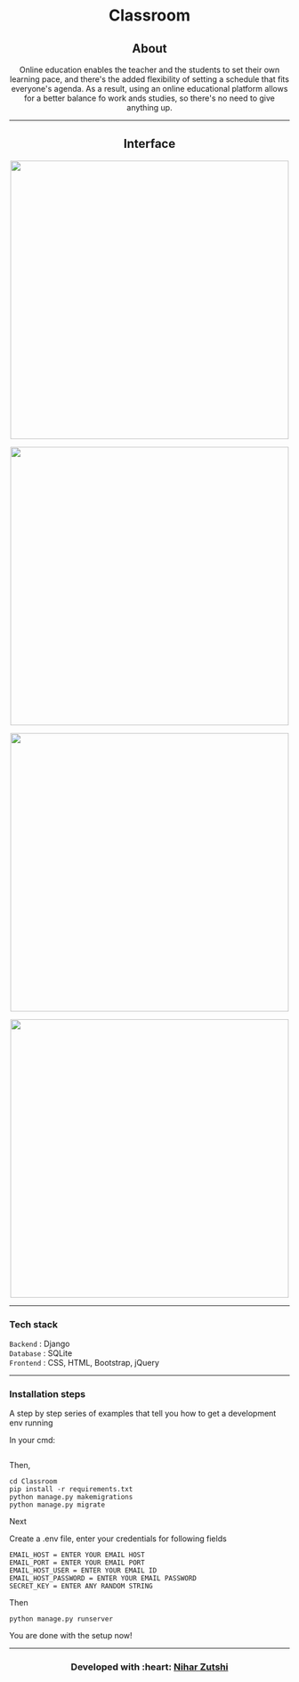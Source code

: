 <p align="center"
<img src ="./assets/website.gif" width = 500px>
</p>

<h1 align = 'center'> Classroom
</h1>

<!---
&emsp;&emsp;&emsp;&emsp;&emsp;&emsp;&emsp;&emsp;&emsp;&emsp;&emsp;&emsp;&emsp;&emsp;&emsp;&emsp;&emsp;&emsp;&emsp;&emsp;&emsp; [![](https://img.shields.io/badge/Made_with-Django-blue?style=for-the-badge)](https://docs.djangoproject.com/en/3.1/)
--->

<h2 align='center'>
About 
</h2>
<p align='center'>
Online education enables the teacher and the students to set their own learning pace, and there's the 
added flexibility of setting a schedule that fits everyone's agenda. As a result, using an online educational platform allows for a better balance fo work ands studies, so there's no need to give anything up.
</p>

-----------------------------------

<h2 align='center'>
Interface 
</h2>
<p align="center">
  <img src ="./assets/1.png" width = 500px>
</p>
<p align="center">
  <img src ="./assets/2.png" width = 500px>
</p>
<p align="center">
  <img src ="./assets/3.png" width = 500px>
</p>
<p align="center">
  <img src ="./assets/4.png" width = 500px>
</p>

-----------------------------------

###             Tech stack
`Backend` : Django <br>
`Database` : SQLite <br>
`Frontend` : CSS, HTML, Bootstrap, jQuery  <br>

-----------------------------------

### Installation steps

A step by step series of examples that tell you how to get a development env running

In your cmd:

```

```

Then,

```
cd Classroom
pip install -r requirements.txt
python manage.py makemigrations
python manage.py migrate
```

Next


Create a .env file, enter your credentials for following fields

```
EMAIL_HOST = ENTER YOUR EMAIL HOST
EMAIL_PORT = ENTER YOUR EMAIL PORT
EMAIL_HOST_USER = ENTER YOUR EMAIL ID
EMAIL_HOST_PASSWORD = ENTER YOUR EMAIL PASSWORD
SECRET_KEY = ENTER ANY RANDOM STRING
```
Then

```
python manage.py runserver
```

You are done with the setup now!

-----------------------------------

<h3 align="center"><b>Developed with :heart: <a href="https://twitter.com/zutshi_nihar">Nihar Zutshi</a>
